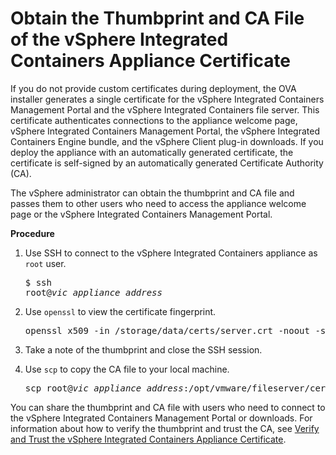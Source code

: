 # Obtain the Thumbprint and CA File of the vSphere Integrated Containers Appliance Certificate

If you do not provide custom certificates during deployment, the OVA installer generates a single certificate for the vSphere Integrated Containers Management Portal and the vSphere Integrated Containers file server. This certificate authenticates connections to the appliance welcome page, vSphere Integrated Containers Management Portal, the vSphere Integrated Containers Engine bundle, and the vSphere Client plug-in downloads. If you deploy the appliance with an automatically generated certificate, the certificate is self-signed by an automatically generated Certificate Authority (CA).

The vSphere administrator can obtain the thumbprint and CA file and passes them to other users who need to access the appliance welcome page or the vSphere Integrated Containers Management Portal. 

**Procedure**

1. Use SSH to connect to the vSphere Integrated Containers appliance as `root` user.<pre>$ ssh root@<i>vic_appliance_address</i></pre>
2. Use `openssl` to view the certificate fingerprint. 

    <pre>openssl x509 -in /storage/data/certs/server.crt -noout -sha1 -fingerprint</pre>

3. Take a note of the thumbprint and close the SSH session.
4. Use `scp` to copy the CA file to your local machine.

    <pre>scp root@<i>vic_appliance_address</i>:/opt/vmware/fileserver/cert/ca.crt <i>/path/on/local_machine/folder1</i></pre>
  
You can share the thumbprint and CA file with users who need to connect to the vSphere Integrated Containers Management Portal or downloads. For information about how to verify the thumbprint and trust the CA, see [Verify and Trust the vSphere Integrated Containers Appliance Certificate](../vic_cloud_admin/trust_vic_certs.md).